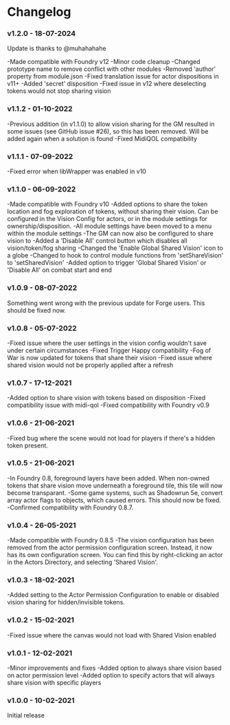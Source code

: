 # Changelog
### v1.2.0 - 18-07-2024
Update is thanks to @muhahahahe

-Made compatible with Foundry v12
-Minor code cleanup
-Changed prototype name to remove conflict with other modules
-Removed 'author' property from module.json
-Fixed translation issue for actor dispositions in v11+
-Added 'secret' disposition
-Fixed issue in v12 where deselecting tokens would not stop sharing vision

### v1.1.2 - 01-10-2022
-Previous addition (in v1.1.0) to allow vision sharing for the GM resulted in some issues (see GitHub issue #26), so this has been removed. Will be added again when a solution is found
-Fixed MidiQOL compatibility

### v1.1.1 - 07-09-2022
-Fixed error when libWrapper was enabled in v10

### v1.1.0 - 06-09-2022
-Made compatible with Foundry v10
-Added options to share the token location and fog exploration of tokens, without sharing their vision. Can be configured in the Vision Config for actors, or in the module settings for ownership/disposition.
-All module settings have been moved to a menu within the module settings
-The GM can now also be configured to share vision to
-Added a 'Disable All' control button which disables all vision/token/fog sharing
-Changed the 'Enable Global Shared Vision' icon to a globe
-Changed to hook to control module functions from 'setShareVision' to 'setSharedVision'
-Added option to trigger 'Global Shared Vision' or 'Disable All' on combat start and end

### v1.0.9 - 08-07-2022
Something went wrong with the previous update for Forge users. This should be fixed now.

### v1.0.8 - 05-07-2022
-Fixed issue where the user settings in the vision config wouldn't save under certain circumstances
-Fixed Trigger Happy compatibility
-Fog of War is now updated for tokens that share their vision
-Fixed issue where shared vision would not be properly applied after a refresh

### v1.0.7 - 17-12-2021
-Added option to share vision with tokens based on disposition
-Fixed compatibility issue with midi-qol
-Fixed compatibility with Foundry v0.9

### v1.0.6 - 21-06-2021
-Fixed bug where the scene would not load for players if there's a hidden token present.

### v1.0.5 - 21-06-2021
-In Foundry 0.8, foreground layers have been added. When non-owned tokens that share vision move underneath a foreground tile, this tile will now become transparant.
-Some game systems, such as Shadowrun 5e, convert array actor flags to objects, which caused errors. This should now be fixed.
-Confirmed compatibility with Foundry 0.8.7.

### v1.0.4 - 26-05-2021
-Made compatible with Foundry 0.8.5 -The vision configuration has been removed from the actor permission configuration screen. Instead, it now has its own configuration screen. You can find this by right-clicking an actor in the Actors Directory, and selecting 'Shared Vision'.

### v1.0.3 - 18-02-2021
-Added setting to the Actor Permission Configuration to enable or disabled vision sharing for hidden/invisible tokens.

### v1.0.2 - 15-02-2021
-Fixed issue where the canvas would not load with Shared Vision enabled

### v1.0.1 - 12-02-2021
-Minor improvements and fixes
-Added option to always share vision based on actor permission level
-Added option to specify actors that will always share vision with specific players

### v1.0.0 - 10-02-2021
Initial release<br>